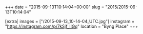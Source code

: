 +++
date = "2015-09-13T10:14:04+00:00"
slug = "2015/2015-09-13T10:14:04"

[extra]
images = ["/2015-09-13_10-14-04_UTC.jpg"]
instagram = "https://instagram.com/p/7kSjf_IIGq"
location = "Byng Place"
+++
